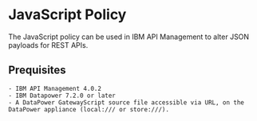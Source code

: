 # JavaScript Policy
            
The JavaScript policy can be used in IBM API Management to alter 
JSON payloads for REST APIs.

## Prequisites

    - IBM API Management 4.0.2
    - IBM Datapower 7.2.0 or later
    - A DataPower GatewayScript source file accessible via URL, on the DataPower appliance (local:/// or store:///).

```
